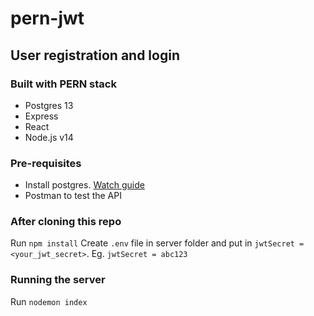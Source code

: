 # pern-jwt

## User registration and login

### Built with PERN stack
- Postgres 13
- Express
- React
- Node.js v14

### Pre-requisites
- Install postgres. [Watch guide](https://youtu.be/fZQI7nBu32M)
- Postman to test the API

### After cloning this repo
Run `npm install`
Create `.env` file in server folder and put in `jwtSecret = <your_jwt_secret>`. Eg. `jwtSecret = abc123`

### Running the server
Run `nodemon index`
